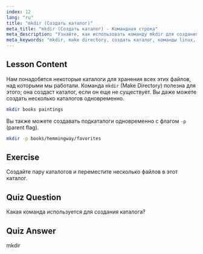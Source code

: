```yaml
---
index: 12
lang: "ru"
title: "mkdir (Создать каталог)"
meta_title: "mkdir (Создать каталог) - Командная строка"
meta_description: "Узнайте, как использовать команду mkdir для создания каталогов и подкаталогов в Linux. Это руководство для начинающих поможет вам эффективно организовать файлы."
meta_keywords: "mkdir, make directory, создать каталог, команды linux, учебник linux, linux для начинающих, руководство linux"
---
```


## Lesson Content

Нам понадобятся некоторые каталоги для хранения всех этих файлов, над которыми мы работали. Команда `mkdir` (Make Directory) полезна для этого; она создаст каталог, если он еще не существует. Вы даже можете создать несколько каталогов одновременно.

```bash
mkdir books paintings
```

Вы также можете создавать подкаталоги одновременно с флагом `-p` (parent flag).

```bash
mkdir -p books/hemmingway/favorites
```

## Exercise

Создайте пару каталогов и переместите несколько файлов в этот каталог.

## Quiz Question

Какая команда используется для создания каталога?

## Quiz Answer

mkdir
